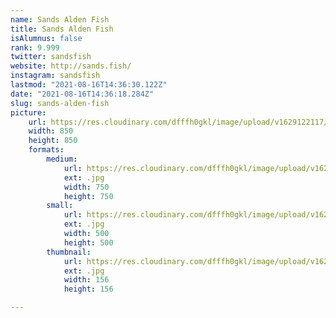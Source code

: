 ```yaml
---
name: Sands Alden Fish
title: Sands Alden Fish
isAlumnus: false
rank: 9.999
twitter: sandsfish
website: http://sands.fish/
instagram: sandsfish
lastmod: "2021-08-16T14:36:30.122Z"
date: "2021-08-16T14:36:18.284Z"
slug: sands-alden-fish
picture:
    url: https://res.cloudinary.com/dfffh0gkl/image/upload/v1629122117/sands_0bfb3a717e.jpg
    width: 850
    height: 850
    formats:
        medium:
            url: https://res.cloudinary.com/dfffh0gkl/image/upload/v1629122118/medium_sands_0bfb3a717e.jpg
            ext: .jpg
            width: 750
            height: 750
        small:
            url: https://res.cloudinary.com/dfffh0gkl/image/upload/v1629122119/small_sands_0bfb3a717e.jpg
            ext: .jpg
            width: 500
            height: 500
        thumbnail:
            url: https://res.cloudinary.com/dfffh0gkl/image/upload/v1629122118/thumbnail_sands_0bfb3a717e.jpg
            ext: .jpg
            width: 156
            height: 156

---
```

